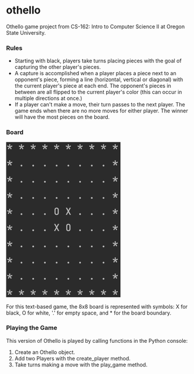 # othello
Othello game project from CS-162: Intro to Computer Science II at Oregon State University. 

### Rules
- Starting with black, players take turns placing pieces with the goal of capturing the other player's pieces.
- A capture is accomplished when a player places a piece next to an opponent's piece, forming a line (horizontal, vertical or diagonal) with the current player's piece at each end. The opponent's pieces in between are all flipped to the current player's color (this can occur in multiple directions at once.)
- If a player can't make a move, their turn passes to the next player. The game ends when there are no more moves for either player. The winner will have the most pieces on the board. 

### Board
![The default Othello board](/board.png?raw=true "Text-based Othello board")

For this text-based game, the 8x8 board is represented with symbols: X for black, O for white, '.' for empty space, and * for the board boundary.

### Playing the Game
This version of Othello is played by calling functions in the Python console:
1. Create an Othello object. 
2. Add two Players with the create_player method.
3. Take turns making a move with the play_game method. 
